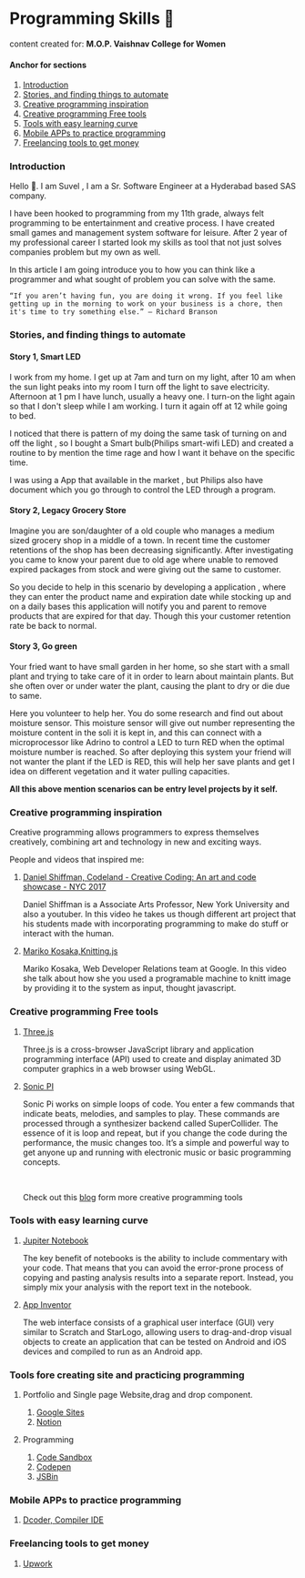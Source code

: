 # Programming Skills 💪

content created for: **M.O.P. Vaishnav College for Women**

#### Anchor for sections
1. [Introduction]()
1. [Stories, and finding things to automate]()
1. [Creative programming inspiration]() 
1. [Creative programming Free tools]() 
1. [Tools with easy learning curve]() 
1. [Mobile APPs to practice programming]() 
1. [Freelancing tools to get money]() 

### Introduction

Hello 👋. I am Suvel , I am a Sr. Software Engineer at a Hyderabad based SAS company.

I have been hooked to programming from my 11th grade, always felt programming to be entertainment and creative process. I have created small games and management system software for leisure. After 2 year of my professional career I started look my skills as tool that not just solves companies problem but my own as well.

In this article I am going introduce you to how you can think like a programmer and what sought of problem you can solve with the same.
 
    “If you aren’t having fun, you are doing it wrong. If you feel like getting up in the morning to work on your business is a chore, then it's time to try something else.” ― Richard Branson

### Stories, and finding things to automate

#### Story 1, Smart LED

I work from my home. I get up at 7am and turn on my light, after 10 am when the sun light peaks into my room I turn off the light to save electricity. Afternoon at 1 pm I have lunch, usually a heavy one. I turn-on the light again so that I don't sleep while I am working. I turn it again off at 12 while going to bed.

I noticed that there is pattern of my doing the same task of turning on and off the light , so I bought a Smart bulb(Philips smart-wifi LED) and created a routine to by mention the time rage and how I want it behave on the specific time.

I was using a App that available in the market , but Philips also have document which you go through to control the LED through a program.

#### Story 2, Legacy Grocery Store

Imagine you are son/daughter of a old couple who manages a medium sized grocery shop in a middle of a town. In recent time the customer retentions of the shop has been decreasing significantly. After investigating you came to know your parent due to old age where  unable to removed expired packages from stock and were giving out the same to customer.

So you decide to help in this scenario by developing a application , where they can enter the product name and expiration date while stocking up and on a daily bases this application will notify you and parent to remove products that are expired for that day. Though this your customer retention rate be back to normal.

#### Story 3, Go green

Your fried want to have small garden in her home, so she start with a small plant and trying to take care of it in order to learn about maintain plants. But she often over or under water the plant, causing the plant to dry or die due to same.

Here you volunteer to help her. You do some research and find out about moisture sensor. This moisture sensor will give out number representing the moisture content in the soli it is kept in, and this can connect with a microprocessor like Adrino to control a LED to turn RED when the optimal moisture number is reached. So after deploying this system your friend will not wanter the plant if the LED is RED, this will help her save plants and get I idea on different vegetation and it water pulling capacities.


**All this above mention scenarios can be entry level projects by it self.**

### Creative programming inspiration

Creative programming allows programmers to express themselves creatively, combining art and technology in new and exciting ways.

People and videos that inspired me:

1. [Daniel Shiffman,  Codeland - Creative Coding: An art and code showcase - NYC 2017](https://www.youtube.com/watch?v=68JUaszsvmU&t=562s) 

    Daniel Shiffman is a Associate Arts Professor, New York University and also a youtuber. In this video he takes us though different art project that his students made with incorporating programming to make do stuff or interact with the human.

2. [Mariko Kosaka,Knitting.js](https://www.youtube.com/watch?v=X1Cc1vrvjdY&t=828s)


    Mariko Kosaka, Web Developer Relations team at Google. In this video she talk about how she you used a programable machine to knitt image by providing it to the system as input, thought javascript.

### Creative programming Free tools

1. [Three.js](https://threejs.org/)

    Three.js is a cross-browser JavaScript library and application programming interface (API) used to create and display animated 3D computer graphics in a web browser using WebGL.

1. [Sonic PI](https://sonic-pi.net/)

    Sonic Pi works on simple loops of code. You enter a few commands that indicate beats, melodies, and samples to play. These commands are processed through a synthesizer backend called SuperCollider. The essence of it is loop and repeat, but if you change the code during the performance, the music changes too. It’s a simple and powerful way to get anyone up and running with electronic music or basic programming concepts.

    <br/>

    Check out this [blog](https://github.com/terkelg/awesome-creative-coding) form more creative programming tools

### Tools with easy learning curve

1. [Jupiter Notebook](https://jupyter.org/)

    The key benefit of notebooks is the ability to include commentary with your code. That means that you can avoid the error-prone process of copying and pasting analysis results into a separate report. Instead, you simply mix your analysis with the report text in the notebook.

2. [App Inventor](https://appinventor.mit.edu/)

    The web interface consists of a graphical user interface (GUI) very similar to Scratch and StarLogo, allowing users to drag-and-drop visual objects to create an application that can be tested on Android and iOS devices and compiled to run as an Android app.

### Tools fore creating site and practicing programming

1. Portfolio and Single page Website,drag and drop component.

    1. [Google Sites](https://sites.google.com/)
    2. [Notion](https://www.notion.com)

1. Programming

    1. [Code Sandbox](https://codesandbox.io/)
    2. [Codepen](https://codepen.io/)
    3. [JSBin](https://jsbin.com/)


### Mobile APPs to practice programming

1. [Dcoder, Compiler IDE](https://play.google.com/store/apps/details?id=com.paprbit.dcoder&hl=en&gl=US)

### Freelancing tools to get money

1. [Upwork](https://www.upwork.com/) 